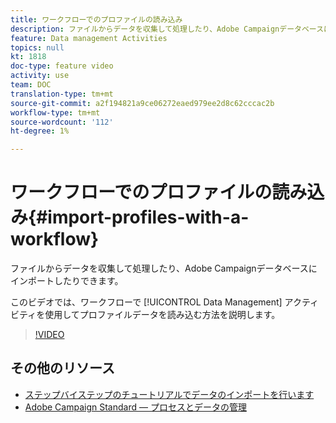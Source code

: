 ```yaml
---
title: ワークフローでのプロファイルの読み込み
description: ファイルからデータを収集して処理したり、Adobe Campaignデータベースにインポートしたりできます。 このビデオでは、ワークフローを使用してプロファイルデータを読み込む方法を説明します。
feature: Data management Activities
topics: null
kt: 1818
doc-type: feature video
activity: use
team: DOC
translation-type: tm+mt
source-git-commit: a2f194821a9ce06272eaed979ee2d8c62cccac2b
workflow-type: tm+mt
source-wordcount: '112'
ht-degree: 1%

---
```



# ワークフローでのプロファイルの読み込み{#import-profiles-with-a-workflow}

ファイルからデータを収集して処理したり、Adobe Campaignデータベースにインポートしたりできます。

このビデオでは、ワークフローで [!UICONTROL Data Management] アクティビティを使用してプロファイルデータを読み込む方法を説明します。

>[!VIDEO](https://video.tv.adobe.com/v/24993?quality=12)

## その他のリソース

* [ステップバイステップのチュートリアルでデータのインポートを行います](https://docs.adobe.com/content/help/en/campaign-standard/using/managing-processes-and-data/workflow-general-operation/importing-data.html#example--import-workflow-template)
* [Adobe Campaign Standard — プロセスとデータの管理](https://docs.adobe.com/content/help/en/campaign-standard/using/managing-processes-and-data/about-workflows-and-data-management/discovering-workflows.html)
